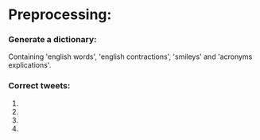 # Preprocessing:

### Generate a dictionary:
Containing 'english words', 'english contractions', 'smileys' and 'acronyms explications'.

### Correct tweets:
1. 
2.
3.
4.
